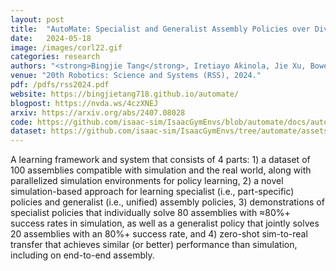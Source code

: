 ```yaml
---
layout: post
title:  "AutoMate: Specialist and Generalist Assembly Policies over Diverse Geometries"
date:   2024-05-18
image: /images/corl22.gif
categories: research
authors: "<strong>Bingjie Tang</strong>, Iretiayo Akinola, Jie Xu, Bowen Wen, Ankur Handa, Karl Van Wyk, Dieter Fox, Gaurav S. Sukhatme, Fabio Ramos, Yashraj Narang"
venue: "20th Robotics: Science and Systems (RSS), 2024."
pdf: /pdfs/rss2024.pdf
website: https://bingjietang718.github.io/automate/
blogpost: https://nvda.ws/4czXNEJ
arxiv: https://arxiv.org/abs/2407.08028
code: https://github.com/isaac-sim/IsaacGymEnvs/blob/automate/docs/automate.md
dataset: https://github.com/isaac-sim/IsaacGymEnvs/tree/automate/assets/automate/mesh
---
```

A learning framework and system that consists of 4 parts: 1) a dataset of 100 assemblies compatible with simulation and the real world, along with parallelized simulation environments for policy learning, 2) a novel simulation-based approach for learning specialist (i.e., part-specific) policies and generalist (i.e., unified) assembly policies, 3) demonstrations of specialist policies that individually solve 80 assemblies with ≈80%+ success rates in simulation, as well as a generalist policy that jointly solves 20 assemblies with an 80%+ success rate, and 4) zero-shot sim-to-real transfer that achieves similar (or better) performance than simulation, including on end-to-end assembly. 